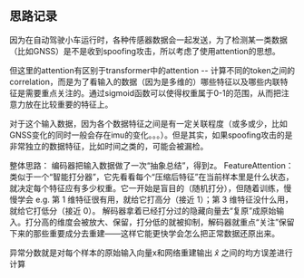 ## 思路记录

因为在自动驾驶小车运行时，各种传感器数据会一起发送，为了检测某一类数据（比如GNSS）是不是收到spoofing攻击，所以考虑了使用attention的思想。

但这里的attention有区别于transformer中的attention -- 计算不同的token之间的correlation，而是为了看输入的数据（因为是多维的）哪些特征以及哪些内联特征是需要重点关注的。通过sigmoid函数可以使得权重属于0-1的范围，从而把注意力放在比较重要的特征上。

对于这个输入数据，因为各个数据特征之间是有一定关联程度（或多或少，比如GNSS变化的同时一般会存在imu的变化。。。）。但是其实，如果spoofing攻击的是非常独立的数据特征，比如时间之类的，可能会被漏检。

整体思路：
编码器把输入数据做了一次“抽象总结”，得到z。
FeatureAttention：类似于一个“智能打分器”，它先看看每个“压缩后特征”在当前样本里是什么状态，就决定每个特征应有多少权重。它一开始是盲目的（随机打分），但随着训练，慢慢学会 e.g. 第 1 维特征很有用，就给它打高分（接近 1）；第 3 维特征没什么用，就给它打低分（接近 0）。
解码器拿着已经打分过的隐藏向量去“复原”成原始输入。打分高的维度会被放大、保留，打分低的就被抑制，解码器就重点“关注”保留下来的那些重要成分去重建——这样它能更快学会怎么把正常数据还原出来。

异常分数就是对每个样本的原始输入向量x和网络重建输出 $\hat{x}$ 之间的均方误差进行计算